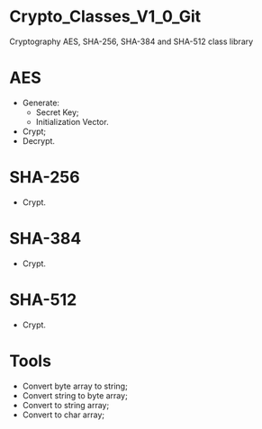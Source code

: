 # Crypto_Classes_V1_0_Git
Cryptography AES, SHA-256, SHA-384 and SHA-512 class library


# AES
* Generate:
  * Secret Key;
  * Initialization Vector.
* Crypt;
* Decrypt.

# SHA-256
* Crypt.

# SHA-384
* Crypt.

# SHA-512
* Crypt.


# Tools
* Convert byte array to string;
* Convert string to byte array;
* Convert to string array;
* Convert to char array;
